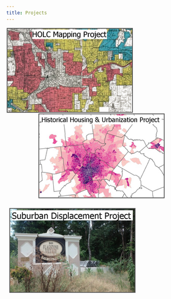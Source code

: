 ```yaml
---
title: Projects
---
```


<p style="text-align: center">
<a href="https://snmarkley1.github.io/Projects/HOLC/">
    <img src="/Projects/HOLC_tile.png" 
         title="HOLC Mapping Project" 
         style="border:2px solid #555;margin:1px;float:left;" />
</a>
<a href="https://snmarkley1.github.io/Projects/HistHU/">
    <img src="/Projects/HHUUD_tile.png" 
         title="Historical Housing Unit Project" 
         style="border:2px solid #555;margin:1px;clear:both" />
  
</a>
</p>

<p align="left" >
<a href="https://snmarkley1.github.io/Projects/HistHU/">
     <img src="/Projects/suburb_tile.png" 
         title="Suburban Displacement Project" 
         style="border:2px solid #555;margin:8px;" />
</a>
</p>
